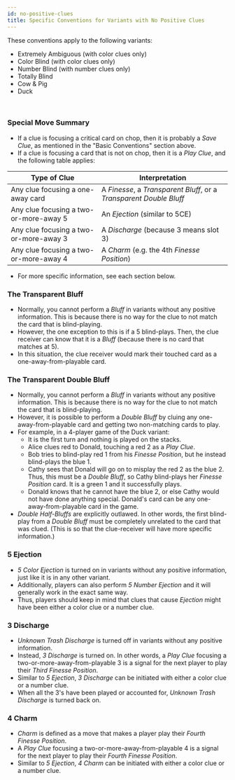 ```yaml
---
id: no-positive-clues
title: Specific Conventions for Variants with No Positive Clues
---
```


These conventions apply to the following variants:

- Extremely Ambiguous (with color clues only)
- Color Blind (with color clues only)
- Number Blind (with number clues only)
- Totally Blind
- Cow & Pig
- Duck

<br />

### Special Move Summary

- If a clue is focusing a critical card on chop, then it is probably a *Save Clue*, as mentioned in the "Basic Conventions" section above.
- If a clue is focusing a card that is not on chop, then it is a *Play Clue*, and the following table applies:

| Type of Clue                           | Interpretation
| -------------------------------------- | --------------
| Any clue focusing a one-away card      | A *Finesse*, a *Transparent Bluff*, or a *Transparent Double Bluff*
| Any clue focusing a two-or-more-away 5 | An *Ejection* (similar to 5CE)
| Any clue focusing a two-or-more-away 3 | A *Discharge* (because 3 means slot 3)
| Any clue focusing a two-or-more-away 4 | A *Charm* (e.g. the 4th *Finesse Position*)

- For more specific information, see each section below.

### The Transparent Bluff

- Normally, you cannot perform a *Bluff* in variants without any positive information. This is because there is no way for the clue to not match the card that is blind-playing.
- However, the one exception to this is if a 5 blind-plays. Then, the clue receiver can know that it is a *Bluff* (because there is no card that matches at 5).
- In this situation, the clue receiver would mark their touched card as a one-away-from-playable card.

### The Transparent Double Bluff

- Normally, you cannot perform a *Bluff* in variants without any positive information. This is because there is no way for the clue to not match the card that is blind-playing.
- However, it is possible to perform a *Double Bluff* by cluing any one-away-from-playable card and getting two non-matching cards to play.
- For example, in a 4-player game of the Duck variant:
  - It is the first turn and nothing is played on the stacks.
  - Alice clues red to Donald, touching a red 2 as a *Play Clue*.
  - Bob tries to blind-play red 1 from his *Finesse Position*, but he instead blind-plays the blue 1.
  - Cathy sees that Donald will go on to misplay the red 2 as the blue 2. Thus, this must be a *Double Bluff*, so Cathy blind-plays her *Finesse Position* card. It is a green 1 and it successfully plays.
  - Donald knows that he cannot have the blue 2, or else Cathy would not have done anything special. Donald's card can be any one-away-from-playable card in the game.
- *Double Half-Bluffs* are explicitly outlawed. In other words, the first blind-play from a *Double Bluff* must be completely unrelated to the card that was clued. (This is so that the clue-receiver will have more specific information.)

### 5 Ejection

- *5 Color Ejection* is turned on in variants without any positive information, just like it is in any other variant.
- Additionally, players can also perform *5 Number Ejection* and it will generally work in the exact same way.
- Thus, players should keep in mind that clues that cause *Ejection* might have been either a color clue or a number clue.

### 3 Discharge

- *Unknown Trash Discharge* is turned off in variants without any positive information.
- Instead, *3 Discharge* is turned on. In other words, a *Play Clue* focusing a two-or-more-away-from-playable 3 is a signal for the next player to play their *Third Finesse Position*.
- Similar to *5 Ejection*, *3 Discharge* can be initiated with either a color clue or a number clue.
- When all the 3's have been played or accounted for, *Unknown Trash Discharge* is turned back on.

### 4 Charm

- *Charm* is defined as a move that makes a player play their *Fourth Finesse Position*.
- A *Play Clue* focusing a two-or-more-away-from-playable 4 is a signal for the next player to play their *Fourth Finesse Position*.
- Similar to *5 Ejection*, *4 Charm* can be initiated with either a color clue or a number clue.
